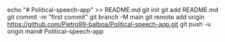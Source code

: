 echo "# Political-speech-app" >> README.md
git init
git add README.md
git commit -m "first commit"
git branch -M main
git remote add origin https://github.com/Pietro99-balboa/Political-speech-app.git
git push -u origin main# Political-speech-app
